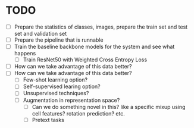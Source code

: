 # TODO
- [ ] Prepare the statistics of classes, images, prepare the train set and test set and validation set
- [ ] Prepare the pipeline that is runnable
- [ ] Train the baseline backbone models for the system and see what happens
  - [ ] Train ResNet50 with Weighted Cross Entropy Loss
- [ ] How can we take advantage of this data better?
- [ ] How can we take advantage of this data better?
  - [ ] Few-shot learning option?
  - [ ] Self-supervised learing option?
  - [ ] Unsupervised techniques?
  - [ ] Augmentation in representation space?
    - [ ] Can we do something novel in this? like a specific mixup using cell features? rotation prediction? etc.
    - [ ] Pretext tasks